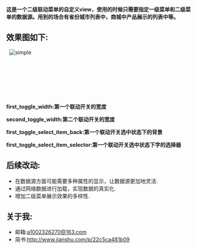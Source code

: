 **这是一个二级联动菜单的自定义view，使用的时候只需要指定一级菜单和二级菜单的数据源。用到的场合有省份城市列表中，商城中产品展示的列表中等。**
## 效果图如下:
   ![simple](https://github.com/1002326270xc/LinkedSwitch/blob/master/photo/demo.gif)
   


<pre><code>
       <declare-styleable name="DoubleToggleView">
           <attr name="first_toggle_width" format="dimension" />
           <attr name="second_toggle_width" format="dimension" />
           <attr name="first_toggle_select_item_back" format="color" />
           <attr name="first_toggle_select_item_selector" format="reference" />
       </declare-styleable>
</code></pre>
   
   **first_toggle_width:第一个联动开关的宽度**
   
   **second_toggle_width:第二个联动开关的宽度**
   
   **first_toggle_select_item_back:第一个联动开关选中状态下的背景**
   
   **first_toggle_select_item_selector:第一个联动开关选中状态下字的选择器**
   
## 后续改动: 
   - 在数据源方面可能需要多种属性的显示，让数据源更加地灵活.
   - 通过网络数据进行加载，实现数据的真实化.
   - 增加二级菜单展示效果的多样性.
   
## 关于我:
   - 邮箱:a1002326270@163.com
   - 简书:http://www.jianshu.com/p/22c5ca481b09
   
   
   
